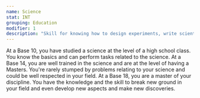 ```yaml
---
name: Science
stat: INT
grouping: Education
modifier: 1
description: "Skill for knowing how to design experiments, write scientific papers, test hypotheses, and discuss with other academics in a particular field of science. An area of study must be specified whenever this Skill is increased. Possible options include: Geology, Mathematics, Physics, Zoology, Anthropology, Biology, Chemistry, and History."
---
```


At a Base 10, you have studied a science at the level
of a high school class. You know the basics and can
perform tasks related to the science. At a Base 14, you
are well trained in the science and are at the level of
having a Masters. You're rarely stumped by problems
relating to your science and could be well respected
in your field. At a Base 18, you are a master of your
discipline. You have the knowledge and the skill to
break new ground in your field and even develop new
aspects and make new discoveries.